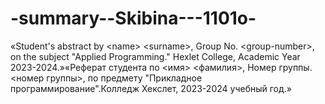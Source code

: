 # -summary--Skibina---1101o-
«Student's abstract by &lt;name> &lt;surname>, Group No. &lt;group-number>, on the subject "Applied Programming."  Hexlet College, Academic Year 2023-2024.»«Реферат студента по &lt;имя> &lt;фамилия>, Номер группы. &lt;номер группы>, по предмету "Прикладное программирование".Колледж Хекслет, 2023-2024 учебный год.»
